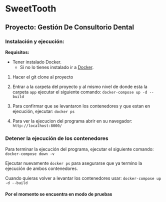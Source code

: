 # SweetTooth

## Proyecto: Gestión De Consultorio Dental

### Instalación y ejecución:

**Requisitos:**

* Tener instalado Docker.
    * Si no lo tienes instalado ir a [Docker](https://www.docker.com/).

1. Hacer el git clone al proyecto

2. Entrar a la carpeta del proyecto y al mismo nivel de donde esta la carpeta `app` ejecutar el siguiente comando: `docker-compose up -d --build`


3. Para confirmar que se levantaron los contenedores y que estan en ejecución, ejecutar: `docker ps`

3. Para ver la ejecucion del programa abrir en su navegador: `http://localhost:8000/`

### Detener la ejecución de los contenedores

Para terminar la ejecución del programa, ejecutar el siguiente comando: `docker-compose down -v`

Ejecutar nuevamente `docker ps` para asegurarse que ya termino la ejecución de ambos contenedores.

Cuando quieras volver a levantar los contenedores usar: `docker-compose up -d --build`

#### Por el momento se encuentra en modo de pruebas